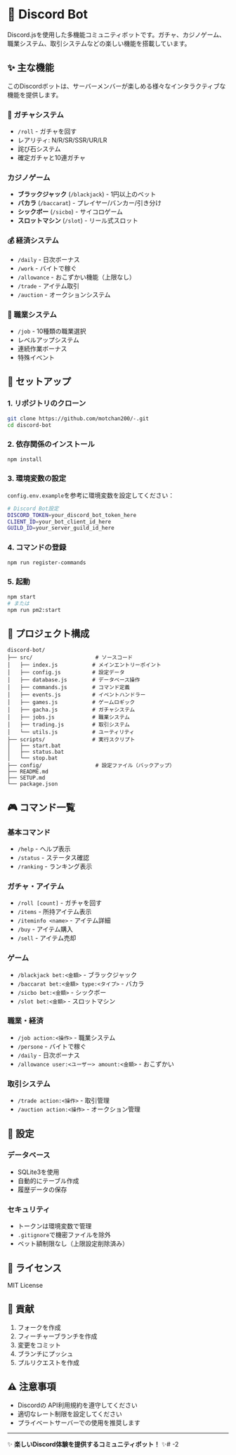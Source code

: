 # 🤖 Discord Bot

Discord.jsを使用した多機能コミュニティボットです。ガチャ、カジノゲーム、職業システム、取引システムなどの楽しい機能を搭載しています。

## ✨ 主な機能

このDiscordボットは、サーバーメンバーが楽しめる様々なインタラクティブな機能を提供します。

### 🎰 ガチャシステム
- `/roll` - ガチャを回す
- レアリティ: N/R/SR/SSR/UR/LR
- 詫び石システム
- 確定ガチャと10連ガチャ

###  カジノゲーム
- **ブラックジャック** (`/blackjack`) - 1円以上のベット
- **バカラ** (`/baccarat`) - プレイヤー/バンカー/引き分け
- **シックボー** (`/sicbo`) - サイコロゲーム
- **スロットマシン** (`/slot`) - リール式スロット

### 💰 経済システム
- `/daily` - 日次ボーナス
- `/work` - バイトで稼ぐ
- `/allowance` - おこずかい機能（上限なし）
- `/trade` - アイテム取引
- `/auction` - オークションシステム

### 💼 職業システム
- `/job` - 10種類の職業選択
- レベルアップシステム
- 連続作業ボーナス
- 特殊イベント

## 🚀 セットアップ

### 1. リポジトリのクローン
```bash
git clone https://github.com/motchan200/-.git
cd discord-bot
```

### 2. 依存関係のインストール
```bash
npm install
```

### 3. 環境変数の設定
`config.env.example`を参考に環境変数を設定してください：

```bash
# Discord Bot設定
DISCORD_TOKEN=your_discord_bot_token_here
CLIENT_ID=your_bot_client_id_here
GUILD_ID=your_server_guild_id_here
```

### 4. コマンドの登録
```bash
npm run register-commands
```

### 5. 起動
```bash
npm start
# または
npm run pm2:start
```

## 📁 プロジェクト構成

```
discord-bot/
├── src/                    # ソースコード
│   ├── index.js           # メインエントリーポイント
│   ├── config.js          # 設定データ
│   ├── database.js        # データベース操作
│   ├── commands.js        # コマンド定義
│   ├── events.js          # イベントハンドラー
│   ├── games.js           # ゲームロギック
│   ├── gacha.js           # ガチャシステム
│   ├── jobs.js            # 職業システム
│   ├── trading.js         # 取引システム
│   └── utils.js           # ユーティリティ
├── scripts/               # 実行スクリプト
│   ├── start.bat
│   ├── status.bat
│   └── stop.bat
├── config/                 # 設定ファイル（バックアップ）
├── README.md
├── SETUP.md
└── package.json
```

## 🎮 コマンド一覧

### 基本コマンド
- `/help` - ヘルプ表示
- `/status` - ステータス確認
- `/ranking` - ランキング表示

### ガチャ・アイテム
- `/roll [count]` - ガチャを回す
- `/items` - 所持アイテム表示
- `/iteminfo <name>` - アイテム詳細
- `/buy` - アイテム購入
- `/sell` - アイテム売却

### ゲーム
- `/blackjack bet:<金額>` - ブラックジャック
- `/baccarat bet:<金額> type:<タイプ>` - バカラ
- `/sicbo bet:<金額>` - シックボー
- `/slot bet:<金額>` - スロットマシン

### 職業・経済
- `/job action:<操作>` - 職業システム
- `/persone` - バイトで稼ぐ
- `/daily` - 日次ボーナス
- `/allowance user:<ユーザー> amount:<金額>` - おこずかい

### 取引システム
- `/trade action:<操作>` - 取引管理
- `/auction action:<操作>` - オークション管理

## 🔧 設定

### データベース
- SQLite3を使用
- 自動的にテーブル作成
- 履歴データの保存

### セキュリティ
- トークンは環境変数で管理
- `.gitignore`で機密ファイルを除外
- ベット額制限なし（上限設定削除済み）

## 📝 ライセンス

MIT License

## 🤝 貢献

1. フォークを作成
2. フィーチャーブランチを作成
3. 変更をコミット
4. ブランチにプッシュ
5. プルリクエストを作成

## ⚠️ 注意事項

- Discordの API利用規約を遵守してください
- 適切なレート制限を設定してください
- プライベートサーバーでの使用を推奨します

---

✨ **楽しいDiscord体験を提供するコミュニティボット！** ✨#   - 2  
 